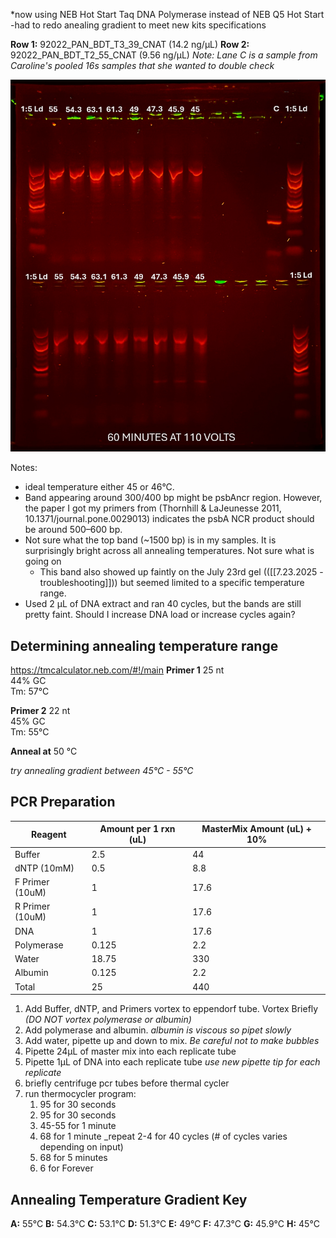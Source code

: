 *now using NEB Hot Start Taq DNA Polymerase instead of NEB Q5 Hot Start -had to redo anealing gradient to meet new kits specifications 

**Row 1:** 92022_PAN_BDT_T3_39_CNAT (14.2 ng/μL)
**Row 2:** 92022_PAN_BDT_T2_55_CNAT (9.56 ng/μL)
*Note: Lane C is a sample from Caroline's pooled 16s samples that she wanted to double check* 

![](psbA%20Gel%20Images/July24_2025_Gel.png)

Notes:
- ideal temperature either 45 or 46°C. 
- Band appearing around 300/400 bp might be psbAncr region. However, the paper I got my primers from (Thornhill & LaJeunesse 2011, 10.1371/journal.pone.0029013) indicates the psbA NCR product should be around 500–600 bp.
- Not sure what the top band (~1500 bp) is in my samples. It is surprisingly bright across all annealing temperatures.  Not sure what is going on 
	-  This band also showed up faintly on the July 23rd gel (([[7.23.2025 - troubleshooting]])) but seemed limited to a specific temperature range. 
- Used 2 µL of DNA extract and ran 40 cycles, but the bands are still pretty faint. Should I increase DNA load or increase cycles again?
## Determining annealing temperature range
https://tmcalculator.neb.com/#!/main 
**Primer 1**
25 nt  
44% GC  
Tm: 57°C

**Primer 2**
22 nt  
45% GC  
Tm: 55°C

**Anneal at** 50 °C

*try annealing gradient between 45°C - 55°C*
## PCR Preparation 

| Reagent         | Amount per 1 rxn (uL) | MasterMix Amount (uL) + 10% |
| --------------- | --------------------- | --------------------------- |
| Buffer          | 2.5                   | 44                          |
| dNTP (10mM)     | 0.5                   | 8.8                         |
| F Primer (10uM) | 1                     | 17.6                        |
| R Primer (10uM) | 1                     | 17.6                        |
| DNA             | 1                     | 17.6                        |
| Polymerase      | 0.125                 | 2.2                         |
| Water           | 18.75                 | 330                         |
| Albumin         | 0.125                 | 2.2                         |
| Total           | 25                    | 440                         |
1. Add Buffer, dNTP, and Primers vortex to eppendorf tube. Vortex Briefly 
*(DO NOT vortex polymerase or albumin)*
2. Add polymerase and albumin. 
*albumin is viscous so pipet slowly*
3. Add water, pipette up and down to mix.
*Be careful not to make bubbles*
4. Pipette 24µL of master mix into each replicate tube
5. Pipette 1µL of DNA into each replicate tube
*use new pipette tip for each replicate*
6. briefly centrifuge pcr tubes before thermal cycler
7. run thermocycler program:
    1. 95 for 30 seconds
    2. 95 for 30 seconds
    3. 45-55 for 1 minute
    4. 68 for 1 minute _repeat 2-4 for 40 cycles (# of cycles varies depending on input)
    5. 68 for 5 minutes
    6. 6 for Forever

## Annealing Temperature Gradient Key 
**A:** 55°C
**B:** 54.3°C
**C:** 53.1°C
**D:** 51.3°C
**E:** 49°C
**F:** 47.3°C
**G:** 45.9°C
**H:** 45°C

